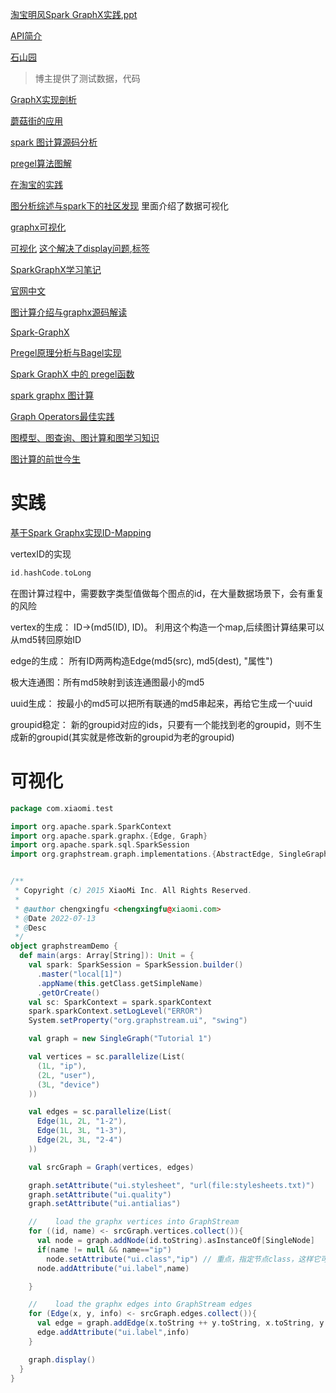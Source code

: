 [淘宝明风Spark GraphX实践](https://www.cnblogs.com/aliyunblogs/p/3911191.html),[ppt](http://wenku.uml.net.cn/document.asp?fileid=12934&partname=%E4%BA%91%E8%AE%A1%E7%AE%97#)

[API简介](http://xueai8.com/course/11)

[石山园](https://www.cnblogs.com/shishanyuan/p/4699644.html)

> 博主提供了测试数据，代码

[GraphX实现剖析](https://www.cnblogs.com/hseagle/p/3777494.html)

[蘑菇街的应用](https://codechina.gitcode.host/programmer/2016/51-programmer-2016.html)

[spark 图计算源码分析](https://endymecy.gitbooks.io/spark-graphx-source-analysis/content/)

[pregel算法图解](https://cxybb.com/article/BigData_Hobert/109089865)

[在淘宝的实践](https://www.shuzhiduo.com/A/kPzOO2b3zx/)

[图分析综述与spark下的社区发现](http://limuzhi.com/2019/07/24/graph-algorithm-community-detection/) 里面介绍了数据可视化

[graphx可视化](http://www.demodashi.com/demo/10644.html)

[可视化](https://cloud.tencent.com/developer/article/1585192?from=article.detail.1482996)  [这个解决了display问题](https://stackoverflow.com/questions/72103352/graphstream-no-valid-display-found),[标签](https://blog.csdn.net/u012073033/article/details/117533415)

[SparkGraphX学习笔记](https://blog.csdn.net/qq_34531825/article/details/52324905?utm_medium=distribute.pc_relevant.none-task-blog-2%7Edefault%7ECTRLIST%7Edefault-1.no_search_link&depth_1-utm_source=distribute.pc_relevant.none-task-blog-2%7Edefault%7ECTRLIST%7Edefault-1.no_search_link)

[官网中文](https://endymecy.gitbooks.io/spark-programming-guide-zh-cn/content/graphx-programming-guide/)

[图计算介绍与graphx源码解读](https://mp.weixin.qq.com/s/hiyTxACFSZH1PcjV8KWNTA)

[Spark-GraphX](https://blog.csdn.net/lxk199266/article/details/117301258)

[Pregel原理分析与Bagel实现](https://lanechen.gitbooks.io/spark-dig-and-buried/content/spark/pregel-bagel.html)

[Spark GraphX 中的 pregel函数](https://blog.csdn.net/hanweileilei/article/details/89764466)

[spark graphx 图计算](https://www.jianshu.com/p/ad5cedc30ba4)

[Graph Operators最佳实践](https://codeantenna.com/a/elXMSgEXpn)

[图模型、图查询、图计算和图学习知识](https://cloud.tencent.com/developer/inventory/11419/article/1779857)

[图计算的前世今生](http://imbajin.com/2021-06-01-%E5%9B%BE%E8%AE%A1%E7%AE%97%E5%89%8D%E4%B8%96%E4%BB%8A%E7%94%9F/)

# 实践

[基于Spark Graphx实现ID-Mapping](https://cloud.tencent.com/developer/article/1719468)

vertexID的实现

```scala
id.hashCode.toLong
```

在图计算过程中，需要数字类型值做每个图点的id，在大量数据场景下，会有重复的风险

vertex的生成： ID->(md5(ID), ID)。 利用这个构造一个map,后续图计算结果可以从md5转回原始ID

edge的生成： 所有ID两两构造Edge(md5(src), md5(dest), "属性")

极大连通图：所有md5映射到该连通图最小的md5

uuid生成： 按最小的md5可以把所有联通的md5串起来，再给它生成一个uuid

groupid稳定：
新的groupid对应的ids，只要有一个能找到老的groupid，则不生成新的groupid(其实就是修改新的groupid为老的groupid)

# 可视化

```scala
package com.xiaomi.test

import org.apache.spark.SparkContext
import org.apache.spark.graphx.{Edge, Graph}
import org.apache.spark.sql.SparkSession
import org.graphstream.graph.implementations.{AbstractEdge, SingleGraph, SingleNode}


/**
 * Copyright (c) 2015 XiaoMi Inc. All Rights Reserved. 
 *
 * @author chengxingfu <chengxingfu@xiaomi.com>
 * @Date 2022-07-13  
 * @Desc
 */
object graphstreamDemo {
  def main(args: Array[String]): Unit = {
    val spark: SparkSession = SparkSession.builder()
      .master("local[1]")
      .appName(this.getClass.getSimpleName)
      .getOrCreate()
    val sc: SparkContext = spark.sparkContext
    spark.sparkContext.setLogLevel("ERROR")
    System.setProperty("org.graphstream.ui", "swing")

    val graph = new SingleGraph("Tutorial 1")

    val vertices = sc.parallelize(List(
      (1L, "ip"),
      (2L, "user"),
      (3L, "device")
    ))

    val edges = sc.parallelize(List(
      Edge(1L, 2L, "1-2"),
      Edge(1L, 3L, "1-3"),
      Edge(2L, 3L, "2-4")
    ))

    val srcGraph = Graph(vertices, edges)

    graph.setAttribute("ui.stylesheet", "url(file:stylesheets.txt)")
    graph.setAttribute("ui.quality")
    graph.setAttribute("ui.antialias")

    //    load the graphx vertices into GraphStream
    for ((id, name) <- srcGraph.vertices.collect()){
      val node = graph.addNode(id.toString).asInstanceOf[SingleNode]
      if(name != null && name=="ip")
        node.setAttribute("ui.class","ip") // 重点，指定节点class，这样它可以根据class寻找指定节点的属性
      node.addAttribute("ui.label",name)

    }

    //    load the graphx edges into GraphStream edges
    for (Edge(x, y, info) <- srcGraph.edges.collect()){
      val edge = graph.addEdge(x.toString ++ y.toString, x.toString, y.toString, true).asInstanceOf[AbstractEdge]
      edge.addAttribute("ui.label",info)
    }

    graph.display()
  }
}

```

